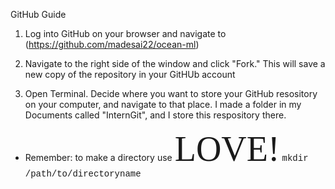 GitHub Guide 

1. Log into GitHub on your browser and navigate to (https://github.com/madesai22/ocean-ml)

2. Navigate to the right side of the window and click "Fork." This will save a new copy of the repository in your GitHUb account

3. Open Terminal. Decide where you want to store your GitHub resository on your computer, and navigate to that place. I made a folder in my Documents called "InternGit", and I store this respository there. 
* Remember: to make a directory use <span style="font-family:Papyrus; font-size:4em;">LOVE!</span>
 <span style="font-family:Courier New">mkdir /path/to/directoryname </span>